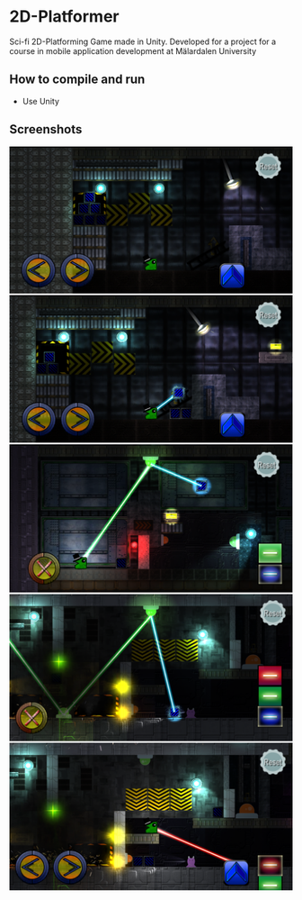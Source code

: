 # 2D-Platformer
Sci-fi 2D-Platforming Game made in Unity. Developed for a project for a course in mobile application development at Mälardalen University

## How to compile and run
- Use Unity

## Screenshots
![Screenshot](/screenshots/screenshot1.png "")
![Screenshot](/screenshots/screenshot2.png "")
![Screenshot](/screenshots/screenshot3.png "")
![Screenshot](/screenshots/screenshot4.png "")
![Screenshot](/screenshots/screenshot5.png "")
